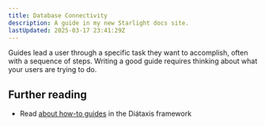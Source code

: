 ```yaml
---
title: Database Connectivity
description: A guide in my new Starlight docs site.
lastUpdated: 2025-03-17 23:41:29Z
---
```


Guides lead a user through a specific task they want to accomplish, often with a sequence of steps.
Writing a good guide requires thinking about what your users are trying to do.

## Further reading

- Read [about how-to guides](https://diataxis.fr/how-to-guides/) in the Diátaxis framework
